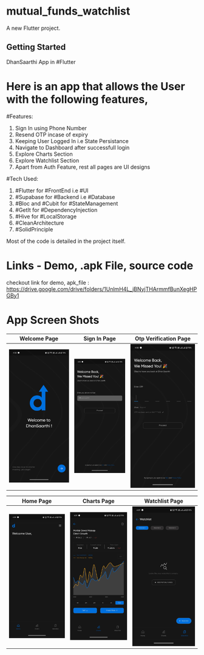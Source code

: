 # mutual_funds_watchlist

A new Flutter project.

## Getting Started

DhanSaarthi App in #Flutter

# Here is an app that allows the User with the following features,

#Features:
1. Sign In using Phone Number
2. Resend OTP incase of expiry
3. Keeping User Logged In i.e State Persistance
4. Navigate to Dashboard after successfull login
5. Explore Charts Section
6. Explore Watchlist Section
7. Apart from Auth Feature, rest all pages are UI designs

#Tech Used:
1. #Flutter for #FrontEnd i.e #UI
2. #Supabase for #Backend i.e #Database
3. #Bloc and #Cubit for #StateManagement
4. #GetIt for #DependencyInjection
5. #Hive for #LocalStorage
6. #CleanArchitecture
7. #SolidPrinciple

Most of the code is detailed in the project itself.

# Links - Demo, .apk File, source code

checkout link for demo, apk_file :  https://drive.google.com/drive/folders/1UnlmH4L_jBNyjTHArmmfBunXegHPGBy1


# App Screen Shots

Welcome Page                                    |Sign In Page                                     |Otp Verification Page     
:-------------------------:                     |:-------------------------:                      |:-------------------------: 
![alt text](<screenshots/auth_welcome.jpg>)     |![alt text](<screenshots/auth_signin.jpg>)         |![alt text](<screenshots/auth_otp.jpg>) 



Home Page                                       |Charts Page                                      |Watchlist Page
:-------------------------:                     |:-------------------------:                      |:-------------------------:
![alt text](<screenshots/home.jpg>)             |![alt text](<screenshots/charts.jpg>)            |![alt text](<screenshots/watchlist.jpg>) 

